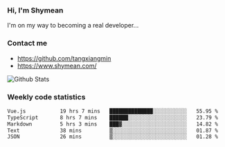 ### Hi, I'm Shymean

I'm on my way to becoming a real developer...

### Contact me

- <https://github.com/tangxiangmin>
- <https://www.shymean.com/>

![Github Stats](https://github-readme-stats.vercel.app/api?username=tangxiangmin&show_icons=true&theme=dark)


###  Weekly code statistics

<!--START_SECTION:waka-->

```txt
Vue.js           19 hrs 7 mins   ██████████████░░░░░░░░░░░   55.95 %
TypeScript       8 hrs 7 mins    ██████░░░░░░░░░░░░░░░░░░░   23.79 %
Markdown         5 hrs 3 mins    ███▓░░░░░░░░░░░░░░░░░░░░░   14.82 %
Text             38 mins         ▒░░░░░░░░░░░░░░░░░░░░░░░░   01.87 %
JSON             26 mins         ▒░░░░░░░░░░░░░░░░░░░░░░░░   01.28 %
```

<!--END_SECTION:waka-->